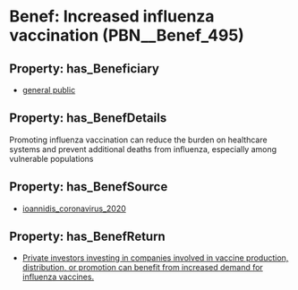 # Benef: __Increased influenza vaccination__ (PBN__Benef_495)

## Property: has_Beneficiary

* [general public](../Stakeholder/PBN__Stakeholder_29)

## Property: has_BenefDetails

Promoting influenza vaccination can reduce the burden on healthcare systems and prevent additional deaths from influenza, especially among vulnerable populations

## Property: has_BenefSource

* [ioannidis_coronavirus_2020](../Article/PBN__Article_101)

## Property: has_BenefReturn

* [Private investors investing in companies involved in vaccine production, distribution, or promotion can benefit from increased demand for influenza vaccines.](../BenefReturn/PBN__BenefReturn_538)

